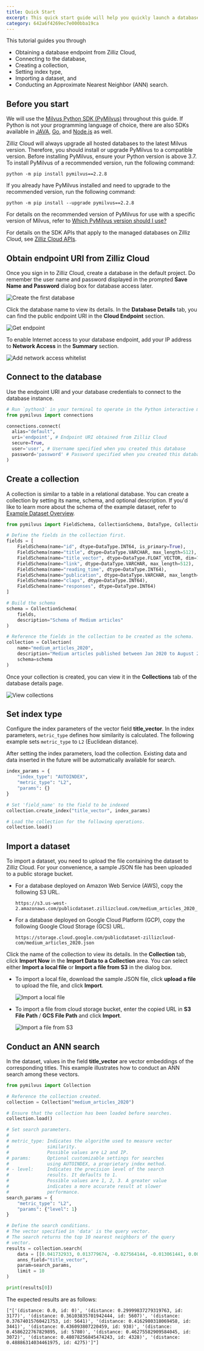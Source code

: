 ```yaml
---
title: Quick Start
excerpt: This quick start guide will help you quickly launch a database instance on Zilliz Cloud and learn the basic operations.
category: 642a6f4269ec7e000bba19ca
---
```


This tutorial guides you through

- Obtaining a database endpoint from Zilliz Cloud,
- Connecting to the database,
- Creating a collection,
- Setting index type,
- Importing a dataset, and
- Conducting an Approximate Nearest Neighbor (ANN) search.

## Before you start

We will use the [Milvus Python SDK (PyMilvus)](https://milvus.io/api-reference/pymilvus/v2.2.8/About.md) throughout this guide. If Python is not your programming language of choice, there are also SDKs available in [JAVA](https://milvus.io/api-reference/java/v2.2.5/About.md), [Go](https://milvus.io/api-reference/go/v2.2.2/About.md), and [Node.js](https://milvus.io/api-reference/node/v2.2.x/About.md) as well.

Zilliz Cloud will always upgrade all hosted databases to the latest Milvus version. Therefore, you should install or upgrade PyMilvus to a compatible version. Before installing PyMilvus, ensure your Python version is above 3.7. To install PyMilvus of a recommended version, run the following command:

```shell
python -m pip install pymilvus==2.2.8
```

If you already have PyMilvus installed and need to upgrade to the recommended version, run the following command:

```shell
python -m pip install --upgrade pymilvus==2.2.8
```

For details on the recommended version of PyMilvus for use with a specific version of Milvus, refer to [Which PyMilvus version should I use?](faq#Which-PyMilvus-version-should-I-use)

For details on the SDK APIs that apply to the managed databases on Zilliz Cloud, see [Zilliz Cloud APIs](limits.md#Zilliz-Cloud-APIs).

## Obtain endpoint URI from Zilliz Cloud

Once you sign in to Zilliz Cloud, create a database in the default project. Do remember the user name and password displayed in the prompted **Save Name and Password** dialog box for database access later.

![Create the first database](https://assets.zilliz.com/zillizCloudDocAssets/create_the_first_database.png)

Click the database name to view its details. In the **Database Details** tab, you can find the public endpoint URI in the **Cloud Endpoint** section.

![Get endpoint](https://assets.zilliz.com/zillizCloudDocAssets/quick-start-get-endpoint.png)

To enable Internet access to your database endpoint, add your IP address to **Network Access** in the **Summary** section.

![Add network access whitelist](https://assets.zilliz.com/zillizCloudDocAssets/add_whitelist.png)

## Connect to the database

Use the endpoint URI and your database credentials to connect to the database instance.

```python
# Run `python3` in your terminal to operate in the Python interactive mode.
from pymilvus import connections

connections.connect(
  alias="default", 
  uri='endpoint', # Endpoint URI obtained from Zilliz Cloud
  secure=True,
  user='user', # Username specified when you created this database
  password='password' # Password specified when you created this database
)
```

## Create a collection

A collection is similar to a table in a relational database. You can create a collection by setting its name, schema, and optional description. If you'd like to learn more about the schema of the example dataset, refer to [Example Dataset Overview](example_dataset).

```python
from pymilvus import FieldSchema, CollectionSchema, DataType, Collection

# Define the fields in the collection first.
fields = [
    FieldSchema(name="id", dtype=DataType.INT64, is_primary=True),
    FieldSchema(name="title", dtype=DataType.VARCHAR, max_length=512),   
    FieldSchema(name="title_vector", dtype=DataType.FLOAT_VECTOR, dim=768),
    FieldSchema(name="link", dtype=DataType.VARCHAR, max_length=512),
    FieldSchema(name="reading_time", dtype=DataType.INT64),
    FieldSchema(name="publication", dtype=DataType.VARCHAR, max_length=512),
    FieldSchema(name="claps", dtype=DataType.INT64),
    FieldSchema(name="responses", dtype=DataType.INT64)
]

# Build the schema
schema = CollectionSchema(
    fields,
    description="Schema of Medium articles"
)

# Reference the fields in the collection to be created as the schema.
collection = Collection(
    name="medium_articles_2020", 
    description="Medium articles published between Jan 2020 to August 2020 in prominent publications",
    schema=schema
)
```

Once your collection is created, you can view it in the **Collections** tab of the database details page.

![View collections](https://assets.zilliz.com/zillizCloudDocAssets/view_collection.png)

## Set index type

Configure the index parameters of the vector field **title_vector**. In the index parameters, `metric_type` defines how similarity is calculated. The following example sets `metric_type` to `L2` (Euclidean distance).

After setting the index parameters, load the collection. Existing data and data inserted in the future will be automatically available for search.

```python
index_params = {
    "index_type": "AUTOINDEX",
    "metric_type": "L2",
    "params": {}
}

# Set 'field_name' to the field to be indexed 
collection.create_index("title_vector", index_params)

# Load the collection for the following operations.
collection.load()
```

## Import a dataset

To import a dataset, you need to upload the file containing the dataset to Zilliz Cloud. For your convenience, a sample JSON file has been uploaded to a public storage bucket.

- For a database deployed on Amazon Web Service (AWS), copy the following S3 URL.

  ```shell
  https://s3.us-west-2.amazonaws.com/publicdataset.zillizcloud.com/medium_articles_2020_dpr/medium_articles_2020_dpr.json
  ```

- For a database deployed on Google Cloud Platform (GCP), copy the following Google Cloud Storage (GCS) URL.

  ```shell
  https://storage.cloud.google.com/publicdataset-zillizcloud-com/medium_articles_2020.json
  ```

Click the name of the collection to view its details. In the **Collection** tab, click **Import Now** in the **Import Data to a Collection** area. You can select either **Import a local file** or **Import a file from S3** in the dialog box.

- To import a local file, download the sample JSON file, click **upload a file** to upload the file, and click **Import**.
  
  ![Import a local file](https://assets.zilliz.com/zillizCloudDocAssets/import_a_local_file.png)

- To import a file from cloud storage bucket, enter the copied URL in **S3 File Path** / **GCS File Path** and click **Import**.

  ![Import a file from S3](https://assets.zilliz.com/zillizCloudDocAssets/import_a_file_from_s3.png)

## Conduct an ANN search

In the dataset, values in the field **title_vector** are vector embeddings of the corresponding titles. This example illustrates how to conduct an ANN search among these vectors.

```python
from pymilvus import Collection

# Reference the collection created.
collection = Collection("medium_articles_2020")

# Ensure that the collection has been loaded before searches.
collection.load()

# Set search parameters.
#
# metric_type: Indicates the algorithm used to measure vector 
#              similarity. 
#              Possible values are L2 and IP.
# params:      Optional customizable settings for searches  
#              using AUTOINDEX, a proprietary index method.
# - level:     Indicates the precision level of the search 
#              results. It defaults to 1.
#              Possible values are 1, 2, 3. A greater value 
#              indicates a more accurate result at slower 
#              performance.
search_params = {
    "metric_type": "L2", 
    "params": {"level": 1}
}

# Define the search conditions.
# The vector specified in 'data' is the query vector.
# The search returns the top 10 nearest neighbors of the query
# vector.
results = collection.search(
    data = [[0.041732933, 0.013779674, -0.027564144, -0.013061441, 0.009748648, 0.00082446384, -0.00071647146, 0.048612226, -0.04836573, -0.04567751, 0.018008126, 0.0063936645, -0.011913628, 0.030776596, -0.018274948, 0.019929802, 0.020547243, 0.032735646, -0.031652678, -0.033816382, -0.051087562, -0.033748355, 0.0039493158, 0.009246126, -0.060236514, -0.017136049, 0.028754413, -0.008433934, 0.011168004, -0.012391256, -0.011225835, 0.031775184, 0.002929508, -0.007448661, -0.005337719, -0.010999258, -0.01515909, -0.005130484, 0.0060212007, 0.0034560722, -0.022935811, -0.04970116, -0.0155887455, 0.06627353, -0.006052789, -0.051570725, -0.109865054, 0.033205193, 0.00041118253, 0.0029823708, 0.036160238, -0.011256539, 0.00023560718, 0.058322437, 0.022275906, 0.015206677, -0.02884609, 0.0016338055, 0.0049200393, 0.014388571, -0.0049061654, -0.04664761, -0.027454877, 0.017526226, -0.005100602, 0.018090058, 0.02700998, 0.04031944, -0.0097965, -0.03674761, -0.0043163053, -0.023320708, 0.012654851, -0.014262311, -0.008081833, -0.018334744, 0.0014025003, -0.003053399, -0.002636383, -0.022398386, -0.004725274, 0.00036367847, -0.012368711, 0.0014739085, 0.03450414, 0.009684024, 0.017912658, 0.06594397, 0.021381201, 0.029343689, -0.0069561847, 0.026152428, 0.04635037, 0.014746184, -0.002119602, 0.034359712, -0.013705124, 0.010691518, 0.04060854, 0.013679299, -0.018990282, 0.035340093, 0.007353945, -0.035990074, 0.013126987, -0.032933377, -0.001756877, -0.0049658176, -0.03380879, -0.07024137, -0.0130426735, 0.010533265, -0.023091802, -0.004645729, -0.03344451, 0.04759929, 0.025985204, -0.040710885, -0.016681142, -0.024664842, -0.025170377, 0.08839205, -0.023733815, 0.019494494, 0.0055427826, 0.045460507, 0.07066554, 0.022181382, 0.018302314, 0.026806992, -0.006066003, 0.046525814, -0.04066389, 0.019001767, 0.021242762, -0.020784091, -0.031635042, 0.04573943, 0.02515421, -0.050663553, -0.05183343, -0.046468202, -0.07910535, 0.017036669, 0.021445233, 0.04277428, -0.020235524, -0.055314954, 0.00904601, -0.01104365, 0.03069203, -0.00821997, -0.035594665, 0.024322856, -0.0068963314, 0.009003657, 0.00398102, -0.008596356, 0.014772055, 0.02740991, 0.025503553, 0.0038213644, -0.0047855405, -0.034888722, 0.030553816, -0.008325959, 0.030010607, 0.023729775, 0.016138833, -0.022967983, -0.08616877, -0.02460819, -0.008210168, -0.06444098, 0.018750126, -0.03335763, 0.022024624, 0.032374356, 0.023870794, 0.021288997, -0.026617877, 0.020435361, -0.003692393, -0.024113296, 0.044870164, -0.030451361, 0.013022849, 0.002278627, -0.027616743, -0.012087787, -0.033232547, -0.022974484, 0.02801226, -0.029057292, 0.060317725, -0.02312559, 0.015558754, 0.073630534, 0.02490823, -0.0140531305, -0.043771528, 0.040756326, 0.01667925, -0.0046050115, -0.08938058, 0.10560781, 0.015044094, 0.003613817, 0.013523503, -0.011039813, 0.06396795, 0.013428416, -0.025031878, -0.014972648, -0.015970055, 0.037022553, -0.013759925, 0.013363354, 0.0039748577, -0.0040822625, 0.018209668, -0.057496265, 0.034993384, 0.07075411, 0.023498386, 0.085871644, 0.028646072, 0.007590898, 0.07037031, -0.05005178, 0.010477505, -0.014106617, 0.013402172, 0.007472563, -0.03131418, 0.020552127, -0.031878896, -0.04170217, -0.03153583, 0.03458349, 0.03366634, 0.021306382, -0.037176874, 0.029069472, 0.014662372, 0.0024123765, -0.025403008, -0.0372993, -0.049923114, -0.014209514, -0.015524425, 0.036377322, 0.04259327, -0.029715618, 0.02657093, -0.0062432447, -0.0024253451, -0.021287171, 0.010478781, -0.029322306, -0.021203341, 0.047209084, 0.025337176, 0.018471811, -0.008709492, -0.047414266, -0.06227469, -0.05713435, 0.02141101, 0.024481304, 0.07176469, 0.0211379, -0.049316987, -0.124073654, 0.0049275495, -0.02461509, -0.02738388, 0.04825289, -0.05069646, 0.012640115, -0.0061352802, 0.034599125, 0.02799496, -0.01511028, -0.046418104, 0.011309801, 0.016673129, -0.033531003, -0.049203333, -0.027218347, -0.03528408, 0.008881575, 0.010736325, 0.034232814, 0.012807507, -0.0100207105, 0.0067757815, 0.009538357, 0.026212366, -0.036120333, -0.019764563, 0.006527411, -0.016437015, -0.009759148, -0.042246807, 0.012492151, 0.0066206953, 0.010672299, -0.44499892, -0.036189068, -0.015703931, -0.031111298, -0.020329623, 0.0047888453, 0.090396516, -0.041484866, 0.033830352, -0.0033847596, 0.06065415, 0.030880837, 0.05558494, 0.022805553, 0.009607596, 0.006682602, 0.036806617, 0.02406229, 0.034229457, -0.0105605405, 0.034754273, 0.02436426, -0.03849325, 0.021132406, -0.01251386, 0.022090863, -0.029137045, 0.0064384523, -0.03175176, -0.0070441505, 0.016025176, -0.023172623, 0.00076795724, -0.024106828, -0.045440633, -0.0074440194, 0.00035374766, 0.024374487, 0.0058897804, -0.012461025, -0.029086761, 0.0029477053, -0.022914894, -0.032369837, 0.020743662, 0.024116345, 0.0020526652, 0.0008596536, -0.000583463, 0.061080184, 0.020812698, -0.0235381, 0.08112197, 0.05689626, -0.003070104, -0.010714772, -0.004864459, 0.027089117, -0.030910335, 0.0017404438, -0.014978656, 0.0127020255, 0.01878998, -0.051732827, -0.0037475713, 0.013033434, -0.023682894, -0.03219574, 0.03736345, 0.0058930484, -0.054040316, 0.047637977, 0.012636436, -0.05820182, 0.013828813, -0.057893142, -0.012405234, 0.030266648, -0.0029184038, -0.021839319, -0.045179468, -0.013123978, -0.021320488, 0.0015718226, 0.020244086, -0.014414709, 0.009535103, -0.004497577, -0.02577227, -0.0085017495, 0.029090486, 0.009356506, 0.0055838437, 0.021151636, 0.039531752, 0.07814674, 0.043186333, -0.0077368533, 0.028967595, 0.025058193, 0.05432941, -0.04383656, -0.027070394, -0.080263995, -0.03616516, -0.026129462, -0.0033627374, 0.035040155, 0.015231506, -0.06372076, 0.046391208, 0.0049725454, 0.003783345, -0.057800908, 0.061461, -0.017880175, 0.022820404, 0.048944063, 0.04725843, -0.013392871, 0.05023065, 0.0069421427, -0.019561166, 0.012953843, 0.06227977, -0.02114757, -0.003334329, 0.023241237, -0.061053444, -0.023145229, 0.016086273, 0.0774039, 0.008069459, -0.0013532874, -0.016790181, -0.027246375, -0.03254919, 0.033754334, 0.00037142826, -0.02387325, 0.0057056695, 0.0084914565, -0.051856343, 0.029254, 0.005583839, 0.011591886, -0.033027634, -0.004170374, 0.018334484, -0.0030969654, 0.0024489106, 0.0030196267, 0.023012564, 0.020529047, 0.00010772953, 0.0017700809, 0.029260442, -0.018829526, -0.024797931, -0.039499596, 0.008108761, -0.013099816, -0.11726566, -0.005652353, -0.008117937, -0.012961832, 0.0152542135, -0.06429504, 0.0184562, 0.058997117, -0.027178442, -0.019294549, -0.01587592, 0.0048053437, 0.043830805, 0.011232237, -0.026841154, -0.0007282251, -0.00862919, -0.008405325, 0.019370917, -0.008112641, -0.014931766, 0.065622255, 0.0149185015, 0.013089685, -0.0028022556, -0.028629888, -0.048105706, 0.009296162, 0.010251239, 0.030800395, 0.028263845, -0.011021621, -0.034127586, 0.014709971, -0.0075270324, 0.010737263, 0.020517904, -0.012932179, 0.007153817, 0.03736311, -0.03391106, 0.03028614, 0.012531187, -0.046059456, -0.0043963846, 0.028799629, -0.06663413, -0.009447025, -0.019833198, -0.036111858, -0.01901045, 0.040701825, 0.0060573653, 0.027482377, -0.019782187, -0.020186251, 0.028398912, 0.027108852, 0.026535714, -0.000995191, -0.020599326, -0.005658084, -0.017271476, 0.026300041, -0.006992451, -0.08593853, 0.03675959, 0.0029454317, -0.040927384, -0.035480253, 0.016498009, -0.03406521, -0.026182177, -0.0007024827, 0.019500641, 0.0047998386, -0.02416359, 0.0019833131, 0.0033488963, 0.037788488, -0.009154958, -0.043469638, -0.024896, -0.017234193, 0.044996973, -0.06303135, -0.051730774, 0.04041444, 0.0075959326, -0.03901764, -0.019851806, -0.008242245, 0.06107143, 0.030118924, -0.016167669, -0.028161867, -0.0025679746, -0.021713274, 0.025275888, -0.012819265, -0.036431268, 0.017991759, 0.040626206, -0.0036572467, -0.0005935883, -0.0037468506, 0.034460746, -0.0182785, -0.00431203, -0.044755403, 0.016463224, 0.041199315, -0.0093387, 0.03919184, -0.01151653, -0.016965209, 0.006347649, 0.021104146, 0.060276803, -0.026659148, 0.026461488, -0.032700688, 0.0012274865, -0.024675943, -0.003006079, -0.009607032, 0.010597691, 0.0043017124, -0.01908524, 0.006748306, -0.03049305, -0.017481703, 0.036747415, 0.036634356, 0.0007106319, 0.045647435, -0.020883067, -0.0593661, -0.03929885, 0.042825453, 0.016104022, -0.03222858, 0.031112716, 0.020407677, -0.013276762, 0.03657825, -0.033871554, 0.004176301, 0.009538976, -0.009995692, 0.0042660628, 0.050545394, -0.018142857, 0.005219403, 0.0006711967, -0.014264284, 0.031044828, -0.01827481, 0.012488852, 0.031393733, 0.050390214, -0.014484084, -0.054758117, 0.055042055, -0.005506624, -0.0066648237, 0.010891078, 0.012446279, 0.061687976, 0.018091502, 0.0026527622, 0.0321537, -0.02469515, 0.01772019, 0.006846163, -0.07471038, -0.024433741, 0.02483875, 0.0497063, 0.0043456135, 0.056550737, 0.035752796, -0.02430349, 0.036570627, -0.027576203, -0.012418993, 0.023442797, -0.03433812, 0.01953399, -0.028003592, -0.021168072, 0.019414881, -0.014712576, -0.0003938545, 0.021453558, -0.023197332, -0.004455581, -0.08799191, 0.0010808896, 0.009281116, -0.0051161298, 0.031497046, 0.034916095, -0.023042161, 0.030799815, 0.017298799, 0.0015253434, 0.013728047, 0.0035838438, 0.016767647, -0.022243451, 0.013371096, 0.053564783, -0.008776885, -0.013133307, 0.015577713, -0.027008705, 0.009490815, -0.04103532, -0.012426461, -0.0050485474, -0.04323231, -0.013291623, -0.01660157, -0.055480026, 0.017622838, 0.017476618, -0.009798125, 0.038226977, -0.03127579, 0.019329516, 0.033461004, -0.0039813113, -0.039526325, 0.03884973, -0.011381027, -0.023257744, 0.03033401, 0.0029607012, -0.0006490531, -0.0347344, 0.029701462, -0.04153701, 0.028073426, -0.025427297, 0.009756264, -0.048082624, 0.021743972, 0.057197016, 0.024082556, -0.013968224, 0.044379756, -0.029081704, 0.003487999, 0.042621125, -0.04339743, -0.027005397, -0.02944044, -0.024172144, -0.07388652, 0.05952364, 0.02561452, -0.010255158, -0.015288555, 0.045012463, 0.012403602, -0.021197597, 0.025847573, -0.016983166, 0.03021369, -0.02920852, 0.035140667, -0.010627725, -0.020431923, 0.03191218, 0.0046844087, 0.056356475, -0.00012615003, -0.0052536936, -0.058609407, 0.009710908, 0.00041168949, -0.22300485, -0.0077232462, 0.0029359192, -0.028645728, -0.021156758, 0.029606635, -0.026473567, -0.0019432966, 0.023867624, 0.021946864, -0.00082128344, 0.01897284, -0.017976845, -0.015677344, -0.0026336901, 0.030096486]],
    anns_field="title_vector",
    param=search_params,
    limit = 10
)

print(results[0])
```

The expected results are as follows:

```shell
["['(distance: 0.0, id: 0)', '(distance: 0.29999837279319763, id: 3177)', '(distance: 0.36103835701942444, id: 5607)', '(distance: 0.37674015760421753, id: 5641)', '(distance: 0.4162980318069458, id: 3441)', '(distance: 0.436093807220459, id: 938)', '(distance: 0.4586222767829895, id: 5780)', '(distance: 0.46275582909584045, id: 3072)', '(distance: 0.48078256845474243, id: 4328)', '(distance: 0.48886314034461975, id: 4275)']"]
```
